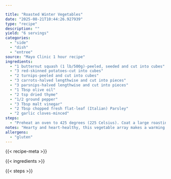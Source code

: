 ```yaml
---

title: "Roasted Winter Vegetables"
date: "2025-08-21T10:44:26.927939"
type: "recipe"
description: ""
yield: "6 servings"
categories:
  - "side"
  - "dish"
  - "entree"
source: "Mayo Clinic 1 hour recipe"
ingredients:
  - "1 butternut squash (1 lb/500g)-peeled, seeded and cut into cubes"
  - "3 red-skinned potatoes-cut into cubes"
  - "2 turnips-peeled and cut into cubes"
  - "3 carrots-halved lengthwise and cut into pieces"
  - "3 parsnips-halved lengthwise and cut into pieces"
  - "1 Tbsp olive oil"
  - "2 tsp dried thyme"
  - "1/2 ground pepper"
  - "3 Tbsp malt vinegar"
  - "2 Tbsp chopped fresh flat-leaf (Italian) Parsley"
  - "2 garlic cloves-minced"
steps:
  - "Preheat an oven to 425 degrees (225 Celsius). Coat a large roasting pan with nonstick cooking spray. Put the squash, potatoes, turnips, carrots, and parsnips in the pan. Add the oil, thyme, and pepper and stir and toss to combine and coat the vegetables evenly. Roast, stirring occasionally, until the vegetables are lightly browned and tender when pierced, about 45 minutes. In a large bowl, stir together the vinegar, parsley, and garlic. Add the vegetables and toss to combine."
notes: "Hearty and heart-healthy, this vegetable array makes a warming and filling main course for a cold winter night."
allergens:
  - "gluten"
---
```


{{< recipe-meta >}}

{{< ingredients >}}

{{< steps >}}
